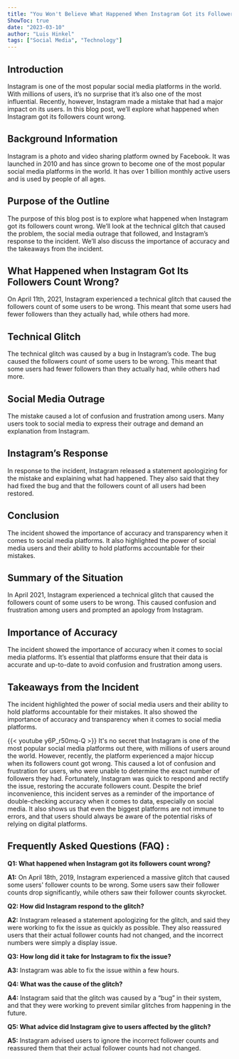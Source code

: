 ```yaml
---
title: "You Won't Believe What Happened When Instagram Got its Followers Count Wrong!"
ShowToc: true 
date: "2023-03-10"
author: "Luis Hinkel" 
tags: ["Social Media", "Technology"]
---
```

## Introduction

Instagram is one of the most popular social media platforms in the world. With millions of users, it’s no surprise that it’s also one of the most influential. Recently, however, Instagram made a mistake that had a major impact on its users. In this blog post, we’ll explore what happened when Instagram got its followers count wrong.

## Background Information

Instagram is a photo and video sharing platform owned by Facebook. It was launched in 2010 and has since grown to become one of the most popular social media platforms in the world. It has over 1 billion monthly active users and is used by people of all ages.

## Purpose of the Outline

The purpose of this blog post is to explore what happened when Instagram got its followers count wrong. We’ll look at the technical glitch that caused the problem, the social media outrage that followed, and Instagram’s response to the incident. We’ll also discuss the importance of accuracy and the takeaways from the incident.

## What Happened when Instagram Got Its Followers Count Wrong?

On April 11th, 2021, Instagram experienced a technical glitch that caused the followers count of some users to be wrong. This meant that some users had fewer followers than they actually had, while others had more.

## Technical Glitch

The technical glitch was caused by a bug in Instagram’s code. The bug caused the followers count of some users to be wrong. This meant that some users had fewer followers than they actually had, while others had more.

## Social Media Outrage

The mistake caused a lot of confusion and frustration among users. Many users took to social media to express their outrage and demand an explanation from Instagram.

## Instagram’s Response

In response to the incident, Instagram released a statement apologizing for the mistake and explaining what had happened. They also said that they had fixed the bug and that the followers count of all users had been restored.

## Conclusion

The incident showed the importance of accuracy and transparency when it comes to social media platforms. It also highlighted the power of social media users and their ability to hold platforms accountable for their mistakes.

## Summary of the Situation

In April 2021, Instagram experienced a technical glitch that caused the followers count of some users to be wrong. This caused confusion and frustration among users and prompted an apology from Instagram.

## Importance of Accuracy

The incident showed the importance of accuracy when it comes to social media platforms. It’s essential that platforms ensure that their data is accurate and up-to-date to avoid confusion and frustration among users.

## Takeaways from the Incident

The incident highlighted the power of social media users and their ability to hold platforms accountable for their mistakes. It also showed the importance of accuracy and transparency when it comes to social media platforms.

{{< youtube y6P_r50mq-Q >}} 
It's no secret that Instagram is one of the most popular social media platforms out there, with millions of users around the world. However, recently, the platform experienced a major hiccup when its followers count got wrong. This caused a lot of confusion and frustration for users, who were unable to determine the exact number of followers they had. Fortunately, Instagram was quick to respond and rectify the issue, restoring the accurate followers count. Despite the brief inconvenience, this incident serves as a reminder of the importance of double-checking accuracy when it comes to data, especially on social media. It also shows us that even the biggest platforms are not immune to errors, and that users should always be aware of the potential risks of relying on digital platforms.

## Frequently Asked Questions (FAQ) :
**Q1: What happened when Instagram got its followers count wrong?**

**A1:** On April 18th, 2019, Instagram experienced a massive glitch that caused some users' follower counts to be wrong. Some users saw their follower counts drop significantly, while others saw their follower counts skyrocket.

**Q2: How did Instagram respond to the glitch?**

**A2:** Instagram released a statement apologizing for the glitch, and said they were working to fix the issue as quickly as possible. They also reassured users that their actual follower counts had not changed, and the incorrect numbers were simply a display issue.

**Q3: How long did it take for Instagram to fix the issue?**

**A3:** Instagram was able to fix the issue within a few hours.

**Q4: What was the cause of the glitch?**

**A4:** Instagram said that the glitch was caused by a “bug” in their system, and that they were working to prevent similar glitches from happening in the future.

**Q5: What advice did Instagram give to users affected by the glitch?**

**A5:** Instagram advised users to ignore the incorrect follower counts and reassured them that their actual follower counts had not changed.


